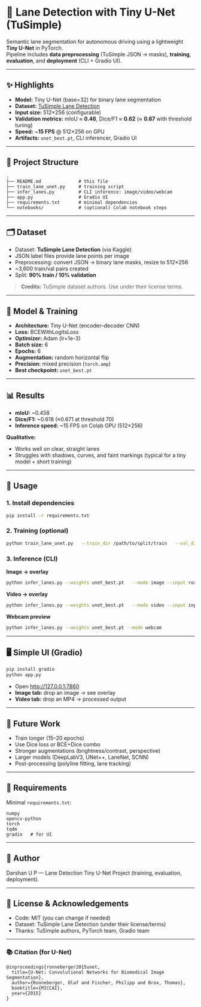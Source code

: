 # 🚗 Lane Detection with Tiny U-Net (TuSimple)

Semantic lane segmentation for autonomous driving using a lightweight **Tiny U-Net** in PyTorch.  
Pipeline includes **data preprocessing** (TuSimple JSON → masks), **training**, **evaluation**, and **deployment** (CLI + Gradio UI).

---

## ✨ Highlights
- **Model:** Tiny U-Net (base=32) for binary lane segmentation
- **Dataset:** [TuSimple Lane Detection](https://www.kaggle.com/datasets/manideep1108/tusimple)
- **Input size:** 512×256 (configurable)
- **Validation metrics:** mIoU ≈ **0.46**, Dice/F1 ≈ **0.62** (≈ **0.67** with threshold tuning)
- **Speed:** ~**15 FPS** @ 512×256 on GPU
- **Artifacts:** `unet_best.pt`, CLI inferencer, Gradio UI

---

## 📁 Project Structure
```
.
├── README.md              # this file
├── train_lane_unet.py     # training script
├── infer_lanes.py         # CLI inference: image/video/webcam
├── app.py                 # Gradio UI
├── requirements.txt       # minimal dependencies
└── notebooks/             # (optional) Colab notebook steps
```

---

## 🗂 Dataset
- Dataset: **TuSimple Lane Detection** (via Kaggle)
- JSON label files provide lane points per image
- Preprocessing: convert JSON → binary lane masks, resize to 512×256
- ~3,600 train/val pairs created
- Split: **90% train / 10% validation**

> **Credits:** TuSimple dataset authors. Use under their license terms.

---

## 🧠 Model & Training
- **Architecture:** Tiny U-Net (encoder–decoder CNN)
- **Loss:** BCEWithLogitsLoss
- **Optimizer:** Adam (lr=1e-3)
- **Batch size:** 6
- **Epochs:** 6
- **Augmentation:** random horizontal flip
- **Precision:** mixed precision (`torch.amp`)
- **Best checkpoint:** `unet_best.pt`

---

## 📊 Results
- **mIoU:** ~0.458  
- **Dice/F1:** ~0.618 (≈0.671 at threshold 70)  
- **Inference speed:** ~15 FPS on Colab GPU (512×256)  

**Qualitative:**  
- Works well on clear, straight lanes  
- Struggles with shadows, curves, and faint markings (typical for a tiny model + short training)

---

## 🚀 Usage

### 1. Install dependencies
```bash
pip install -r requirements.txt
```

### 2. Training (optional)
```bash
python train_lane_unet.py   --train_dir /path/to/split/train   --val_dir   /path/to/split/val   --out       ./unet_best.pt   --width 512 --height 256   --batch_size 6 --workers 2 --epochs 6
```

### 3. Inference (CLI)

**Image → overlay**
```bash
python infer_lanes.py --weights unet_best.pt   --mode image --input road.jpg --output road_overlay.jpg
```

**Video → overlay**
```bash
python infer_lanes.py --weights unet_best.pt   --mode video --input input.mp4 --output output.mp4
```

**Webcam preview**
```bash
python infer_lanes.py --weights unet_best.pt --mode webcam
```

---

## 🖥️ Simple UI (Gradio)

```bash
pip install gradio
python app.py
```

- Open http://127.0.0.1:7860
- **Image tab:** drop an image → see overlay
- **Video tab:** drop an MP4 → processed output

---

## 🔮 Future Work
- Train longer (15–20 epochs)  
- Use Dice loss or BCE+Dice combo  
- Stronger augmentations (brightness/contrast, perspective)  
- Larger models (DeepLabV3, UNet++, LaneNet, SCNN)  
- Post-processing (polyline fitting, lane tracking)

---

## 📄 Requirements
Minimal `requirements.txt`:
```
numpy
opencv-python
torch
tqdm
gradio   # for UI
```

---

## 👤 Author
Darshan U P — Lane Detection Tiny U-Net Project (training, evaluation, deployment).

---

## 📜 License & Acknowledgements
- Code: MIT (you can change if needed)  
- Dataset: TuSimple Lane Detection (under their license/terms)  
- Thanks: TuSimple authors, PyTorch team, Gradio team  

---

### 📚 Citation (for U-Net)
```
@inproceedings{ronneberger2015unet,
  title={U-Net: Convolutional Networks for Biomedical Image Segmentation},
  author={Ronneberger, Olaf and Fischer, Philipp and Brox, Thomas},
  booktitle={MICCAI},
  year={2015}
}
```
